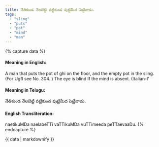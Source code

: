 ```yaml
---
title: నేతికుండ నేలబెట్టి వట్టికుండ వుట్టిమీద పెట్టేవాడు.
tags:
  - "sling"
  - "puts"
  - "pot"
  - "mind"
  - "man"
---
```


{% capture data %}
#### Meaning in English:
A man that puts the pot of ghi on the floor, and the empty pot in the sling.
(For Ugfl see No. 304. )
The eye is blind If the mind is absent. (Italian-l'

#### Meaning in Telugu:
నేతికుండ నేలబెట్టి వట్టికుండ వుట్టిమీద పెట్టేవాడు.

#### English Transliteration:
naetikuMDa naelabeTTi vaTTikuMDa vuTTimeeda peTTaevaaDu.
{% endcapture %}

<div class="notice">{{ data | markdownify }}</div>

